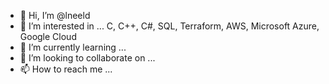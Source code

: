 - 👋 Hi, I’m @lneeld
- 👀 I’m interested in ... C, C++, C#, SQL, Terraform, AWS, Microsoft Azure, Google Cloud
- 🌱 I’m currently learning ...
- 💞️ I’m looking to collaborate on ...
- 📫 How to reach me ...

<!---
lneeld/lneeld is a ✨ special ✨ repository because its `README.md` (this file) appears on your GitHub profile.
You can click the Preview link to take a look at your changes.
--->
